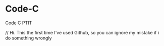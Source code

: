 # Code-C
Code C PTIT

// Hi. This the first time I've used Github, so you can ignore my mistake if i do something wrongly 
